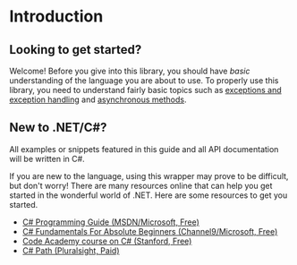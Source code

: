 # Introduction  
## Looking to get started?  
Welcome! Before you give into this library, you should have *basic* understanding of the language you are about to use. To properly use this library, you need to understand fairly basic topics such as [exceptions and exception handling](https://docs.microsoft.com/en-us/dotnet/csharp/fundamentals/exceptions/) and [asynchronous methods](https://docs.microsoft.com/en-us/dotnet/csharp/programming-guide/concepts/async/).  

## New to .NET/C#?  

All examples or snippets featured in this guide and all API documentation will be written in C#.  

If you are new to the language, using this wrapper may prove to be difficult, but don't worry! There are many resources online that can help you get started in the wonderful world of .NET. Here are some resources to get you started.  
  
- [C# Programming Guide (MSDN/Microsoft, Free)](https://docs.microsoft.com/en-us/dotnet/csharp/programming-guide/)
- [C# Fundamentals For Absolute Beginners (Channel9/Microsoft, Free)](https://channel9.msdn.com/Series/C-Fundamentals-for-Absolute-Beginners)
- [Code Academy course on C# (Stanford, Free)](https://codecademy.com/learn/learn-c-sharp)
- [C# Path (Pluralsight, Paid)](https://www.pluralsight.com/paths/csharp)